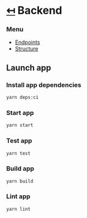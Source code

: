 # [↤](../README.md) Backend

### Menu
- [Endpoints](./docs/ENDPOINTS.md)
- [Structure](./docs/STRUCTURE.md)

## Launch app
### Install app dependencies
```sh
yarn deps:ci
```

### Start app
```sh
yarn start
```

### Test app
```sh
yarn test
```

### Build app
```sh
yarn build
```

### Lint app
```sh
yarn lint
```

